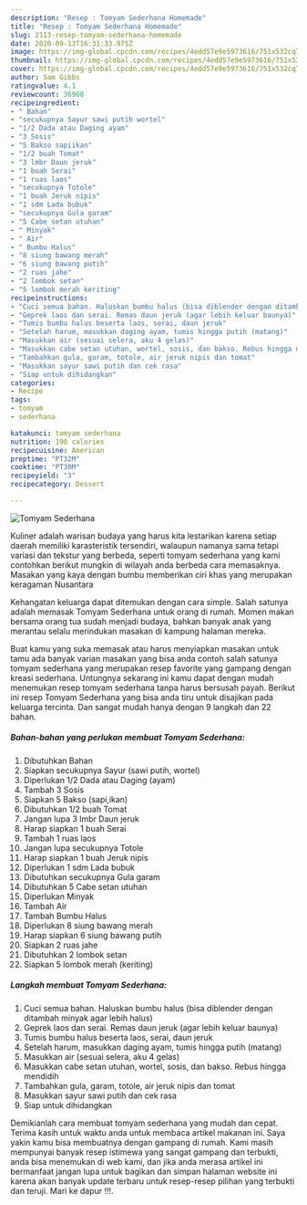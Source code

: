 ```yaml
---
description: "Resep : Tomyam Sederhana Homemade"
title: "Resep : Tomyam Sederhana Homemade"
slug: 2113-resep-tomyam-sederhana-homemade
date: 2020-09-13T16:31:33.975Z
image: https://img-global.cpcdn.com/recipes/4edd57e9e5973616/751x532cq70/tomyam-sederhana-foto-resep-utama.jpg
thumbnail: https://img-global.cpcdn.com/recipes/4edd57e9e5973616/751x532cq70/tomyam-sederhana-foto-resep-utama.jpg
cover: https://img-global.cpcdn.com/recipes/4edd57e9e5973616/751x532cq70/tomyam-sederhana-foto-resep-utama.jpg
author: Sam Gibbs
ratingvalue: 4.1
reviewcount: 36908
recipeingredient:
- " Bahan"
- "secukupnya Sayur sawi putih wortel"
- "1/2 Dada atau Daging ayam"
- "3 Sosis"
- "5 Bakso sapiikan"
- "1/2 buah Tomat"
- "3 lmbr Daun jeruk"
- "1 buah Serai"
- "1 ruas laos"
- "secukupnya Totole"
- "1 buah Jeruk nipis"
- "1 sdm Lada bubuk"
- "secukupnya Gula garam"
- "5 Cabe setan utuhan"
- " Minyak"
- " Air"
- " Bumbu Halus"
- "8 siung bawang merah"
- "6 siung bawang putih"
- "2 ruas jahe"
- "2 lombok setan"
- "5 lombok merah keriting"
recipeinstructions:
- "Cuci semua bahan. Haluskan bumbu halus (bisa diblender dengan ditambah minyak agar lebih halus)"
- "Geprek laos dan serai. Remas daun jeruk (agar lebih keluar baunya)"
- "Tumis bumbu halus beserta laos, serai, daun jeruk"
- "Setelah harum, masukkan daging ayam, tumis hingga putih (matang)"
- "Masukkan air (sesuai selera, aku 4 gelas)"
- "Masukkan cabe setan utuhan, wortel, sosis, dan bakso. Rebus hingga mendidih"
- "Tambahkan gula, garam, totole, air jeruk nipis dan tomat"
- "Masukkan sayur sawi putih dan cek rasa"
- "Siap untuk dihidangkan"
categories:
- Recipe
tags:
- tomyam
- sederhana

katakunci: tomyam sederhana 
nutrition: 190 calories
recipecuisine: American
preptime: "PT32M"
cooktime: "PT30M"
recipeyield: "3"
recipecategory: Dessert

---
```



![Tomyam Sederhana](https://img-global.cpcdn.com/recipes/4edd57e9e5973616/751x532cq70/tomyam-sederhana-foto-resep-utama.jpg)

Kuliner adalah warisan budaya yang harus kita lestarikan karena setiap daerah memiliki karasteristik tersendiri, walaupun namanya sama tetapi variasi dan tekstur yang berbeda, seperti tomyam sederhana yang kami contohkan berikut mungkin di wilayah anda berbeda cara memasaknya. Masakan yang kaya dengan bumbu memberikan ciri khas yang merupakan keragaman Nusantara



Kehangatan keluarga dapat ditemukan dengan cara simple. Salah satunya adalah memasak Tomyam Sederhana untuk orang di rumah. Momen makan bersama orang tua sudah menjadi budaya, bahkan banyak anak yang merantau selalu merindukan masakan di kampung halaman mereka.

Buat kamu yang suka memasak atau harus menyiapkan masakan untuk tamu ada banyak varian masakan yang bisa anda contoh salah satunya tomyam sederhana yang merupakan resep favorite yang gampang dengan kreasi sederhana. Untungnya sekarang ini kamu dapat dengan mudah menemukan resep tomyam sederhana tanpa harus bersusah payah.
Berikut ini resep Tomyam Sederhana yang bisa anda tiru untuk disajikan pada keluarga tercinta. Dan sangat mudah hanya dengan 9 langkah dan 22 bahan.


<!--inarticleads1-->

##### Bahan-bahan yang perlukan membuat Tomyam Sederhana:

1. Dibutuhkan  Bahan
1. Siapkan secukupnya Sayur (sawi putih, wortel)
1. Diperlukan 1/2 Dada atau Daging (ayam)
1. Tambah 3 Sosis
1. Siapkan 5 Bakso (sapi,ikan)
1. Dibutuhkan 1/2 buah Tomat
1. Jangan lupa 3 lmbr Daun jeruk
1. Harap siapkan 1 buah Serai
1. Tambah 1 ruas laos
1. Jangan lupa secukupnya Totole
1. Harap siapkan 1 buah Jeruk nipis
1. Diperlukan 1 sdm Lada bubuk
1. Dibutuhkan secukupnya Gula garam
1. Dibutuhkan 5 Cabe setan utuhan
1. Diperlukan  Minyak
1. Tambah  Air
1. Tambah  Bumbu Halus
1. Diperlukan 8 siung bawang merah
1. Harap siapkan 6 siung bawang putih
1. Siapkan 2 ruas jahe
1. Dibutuhkan 2 lombok setan
1. Siapkan 5 lombok merah (keriting)




<!--inarticleads2-->

##### Langkah membuat  Tomyam Sederhana:

1. Cuci semua bahan. Haluskan bumbu halus (bisa diblender dengan ditambah minyak agar lebih halus)
1. Geprek laos dan serai. Remas daun jeruk (agar lebih keluar baunya)
1. Tumis bumbu halus beserta laos, serai, daun jeruk
1. Setelah harum, masukkan daging ayam, tumis hingga putih (matang)
1. Masukkan air (sesuai selera, aku 4 gelas)
1. Masukkan cabe setan utuhan, wortel, sosis, dan bakso. Rebus hingga mendidih
1. Tambahkan gula, garam, totole, air jeruk nipis dan tomat
1. Masukkan sayur sawi putih dan cek rasa
1. Siap untuk dihidangkan




Demikianlah cara membuat tomyam sederhana yang mudah dan cepat. Terima kasih untuk waktu anda untuk membaca artikel makanan ini. Saya yakin kamu bisa membuatnya dengan gampang di rumah. Kami masih mempunyai banyak resep istimewa yang sangat gampang dan terbukti, anda bisa menemukan di web kami, dan jika anda merasa artikel ini bermanfaat jangan lupa untuk bagikan dan simpan halaman website ini karena akan banyak update terbaru untuk resep-resep pilihan yang terbukti dan teruji. Mari ke dapur !!!. 
